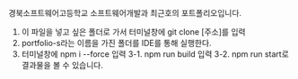 경북소프트웨어고등학교 소프트웨어개발과 최근호의 포트폴리오입니다.
1. 이 파일을 넣고 싶은 폴더로 가서 터미널창에 git clone [주소]를 입력
2. portfolio-s라는 이름을 가진 폴더를 IDE를 통해 실행한다.
3. 터미널창에 npm i --force 입력
3-1. npm run build 입력
3-2. npm run start로 결과물을 볼 수 있습니다.

